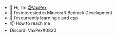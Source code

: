 - 👋 Hi, I’m <a href="https://github.com/VaxPex">@VaxPex</a>
- 👀 I’m interested in Minecraft Bedrock Development
- 🌱 I’m currently learning c and cpp
- 📫 How to reach me
- Discord: VaxPex#0830
